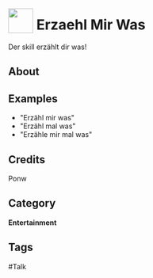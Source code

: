 # <img src="https://raw.githack.com/FortAwesome/Font-Awesome/master/svgs/solid/robot.svg" card_color="#22A7F0" width="50" height="50" style="vertical-align:bottom"/> Erzaehl Mir Was
Der skill erzählt dir was!

## About


## Examples
* "Erzähl mir was"
* "Erzähl mal was"
* "Erzähle mir mal was"

## Credits
Ponw

## Category
**Entertainment**

## Tags
#Talk

